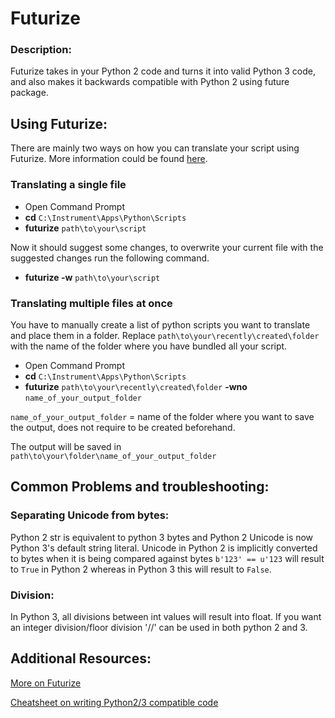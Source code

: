 # Futurize

### Description:
Futurize takes in your Python 2 code and turns it into valid Python 3 code, and also makes it backwards compatible with Python 2 using future package.

## Using Futurize:
There are mainly two ways on how you can translate your script using Futurize. More information could be found [here](http://python-future.org/futurize_cheatsheet.html).

### Translating a single file
* Open Command Prompt
* **cd** `C:\Instrument\Apps\Python\Scripts`
* **futurize** `path\to\your\script`

Now it should suggest some changes, to overwrite your current file with the suggested changes run the following command.

* **futurize -w** `path\to\your\script`


### Translating multiple files at once
You have to manually create a list of python scripts you want to translate and place them in a folder. Replace `path\to\your\recently\created\folder` with the name of the folder where you have bundled all your script.

* Open Command Prompt
* **cd** `C:\Instrument\Apps\Python\Scripts`
* **futurize** `path\to\your\recently\created\folder` **-wno** `name_of_your_output_folder`

`name_of_your_output_folder` = name of the folder where you want to save the output, does not require to be created beforehand.

The output will be saved in `path\to\your\folder\name_of_your_output_folder`

## Common Problems and troubleshooting:

### Separating Unicode from bytes:
Python 2 str is equivalent to python 3 bytes and Python 2 Unicode is now Python 3's default string literal. Unicode in Python 2 is implicitly converted to bytes when it is being compared against bytes `b'123' == u'123` will result to `True` in Python 2 whereas in Python 3 this will result to `False`. 

### Division:
In Python 3, all divisions between int values will result into float. If you want an integer division/floor division '//' can be used in both python 2 and 3.

## Additional Resources:
[More on Futurize](https://python-future.org/futurize.html)

[Cheatsheet on writing Python2/3 compatible code](https://python-future.org/compatible_idioms.html)